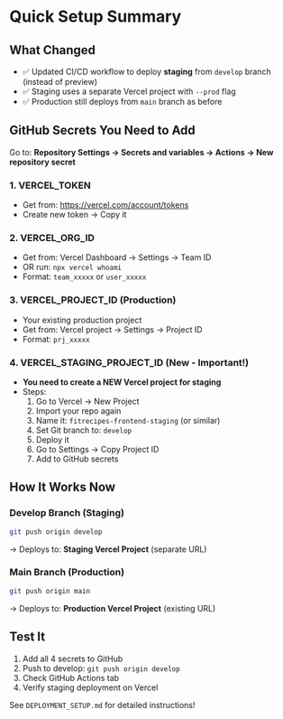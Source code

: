 # Quick Setup Summary

## What Changed
- ✅ Updated CI/CD workflow to deploy **staging** from `develop` branch (instead of preview)
- ✅ Staging uses a separate Vercel project with `--prod` flag
- ✅ Production still deploys from `main` branch as before

## GitHub Secrets You Need to Add

Go to: **Repository Settings → Secrets and variables → Actions → New repository secret**

### 1. VERCEL_TOKEN
- Get from: https://vercel.com/account/tokens
- Create new token → Copy it

### 2. VERCEL_ORG_ID  
- Get from: Vercel Dashboard → Settings → Team ID
- OR run: `npx vercel whoami`
- Format: `team_xxxxx` or `user_xxxxx`

### 3. VERCEL_PROJECT_ID (Production)
- Your existing production project
- Get from: Vercel project → Settings → Project ID
- Format: `prj_xxxxx`

### 4. VERCEL_STAGING_PROJECT_ID (New - Important!)
- **You need to create a NEW Vercel project for staging**
- Steps:
  1. Go to Vercel → New Project
  2. Import your repo again
  3. Name it: `fitrecipes-frontend-staging` (or similar)
  4. Set Git branch to: `develop`
  5. Deploy it
  6. Go to Settings → Copy Project ID
  7. Add to GitHub secrets

## How It Works Now

### Develop Branch (Staging)
```bash
git push origin develop
```
→ Deploys to: **Staging Vercel Project** (separate URL)

### Main Branch (Production)
```bash
git push origin main
```
→ Deploys to: **Production Vercel Project** (existing URL)

## Test It
1. Add all 4 secrets to GitHub
2. Push to develop: `git push origin develop`
3. Check GitHub Actions tab
4. Verify staging deployment on Vercel

See `DEPLOYMENT_SETUP.md` for detailed instructions!
